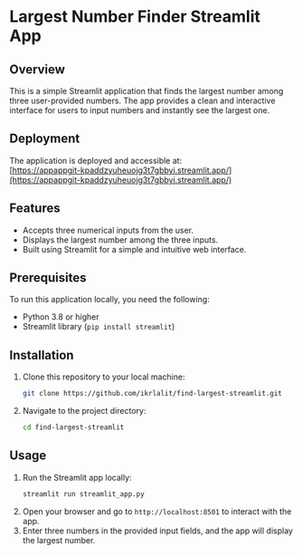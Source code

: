 # Largest Number Finder Streamlit App

## Overview
This is a simple Streamlit application that finds the largest number among three user-provided numbers. The app provides a clean and interactive interface for users to input numbers and instantly see the largest one.

## Deployment
The application is deployed and accessible at:  
[https://appappgit-kpaddzyuheuojg3t7gbbyi.streamlit.app/](https://appappgit-kpaddzyuheuojg3t7gbbyi.streamlit.app/)

## Features
- Accepts three numerical inputs from the user.
- Displays the largest number among the three inputs.
- Built using Streamlit for a simple and intuitive web interface.

## Prerequisites
To run this application locally, you need the following:
- Python 3.8 or higher
- Streamlit library (`pip install streamlit`)

## Installation
1. Clone this repository to your local machine:
   ```bash
   git clone https://github.com/ikrlalit/find-largest-streamlit.git
   ```
2. Navigate to the project directory:
   ```bash
   cd find-largest-streamlit
   ```

## Usage
1. Run the Streamlit app locally:
   ```bash
   streamlit run streamlit_app.py
   ```
2. Open your browser and go to `http://localhost:8501` to interact with the app.
3. Enter three numbers in the provided input fields, and the app will display the largest number.
